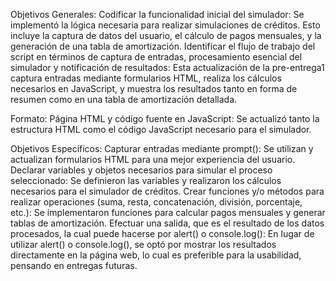 Objetivos Generales:
Codificar la funcionalidad inicial del simulador: Se implementó la lógica necesaria para realizar simulaciones de créditos. Esto incluye la captura de datos del usuario, el cálculo de pagos mensuales, y la generación de una tabla de amortización.
Identificar el flujo de trabajo del script en términos de captura de entradas, procesamiento esencial del simulador y notificación de resultados: Esta actualización de la pre-entrega1 captura entradas mediante formularios HTML, realiza los cálculos necesarios en JavaScript, y muestra los resultados tanto en forma de resumen como en una tabla de amortización detallada.

Formato:
Página HTML y código fuente en JavaScript: Se actualizó tanto la estructura HTML como el código JavaScript necesario para el simulador.

Objetivos Específicos:
Capturar entradas mediante prompt(): Se utilizan y actualizan formularios HTML para una mejor experiencia del usuario.
Declarar variables y objetos necesarios para simular el proceso seleccionado: Se definieron las variables y realizaron los cálculos necesarios para el simulador de créditos.
Crear funciones y/o métodos para realizar operaciones (suma, resta, concatenación, división, porcentaje, etc.): Se implementaron funciones para calcular pagos mensuales y generar tablas de amortización.
Efectuar una salida, que es el resultado de los datos procesados, la cual puede hacerse por alert() o console.log(): En lugar de utilizar alert() o console.log(), se optó por mostrar los resultados directamente en la página web, lo cual es preferible para la usabilidad, pensando en entregas futuras.
